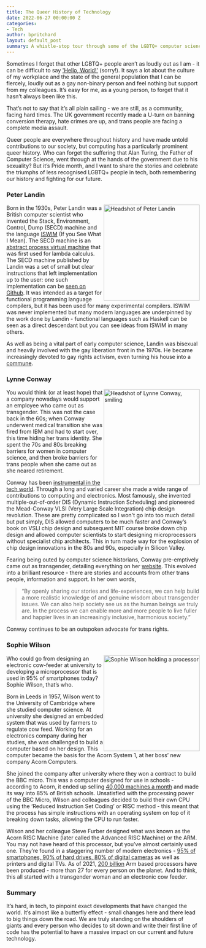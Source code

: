 ```yaml
---
title: The Queer History of Technology
date: 2022-06-27 00:00:00 Z
categories:
- Tech
author: bpritchard
layout: default_post
summary: A whistle-stop tour through some of the LGBTQ+ computer science pioneers ,the technology they created, and the impact they have had on modern computing.
---
```


Sometimes I forget that other LGBTQ+ people aren’t as loudly out as I am - it can be difficult to say ['Hello, World!'](https://en.wikipedia.org/wiki/%22Hello,_World!%22_program) (sorry!). It says a lot about the culture of my workplace and the state of the general population that I can be fiercely, loudly out as a gay non-binary person and feel nothing but support from my colleagues. It’s easy for me, as a young person, to forget that it hasn’t always been like this. 

That’s not to say that it’s all plain sailing - we are still, as a community, facing hard times. The UK government recently made a U-turn on banning conversion therapy, hate crimes are up, and trans people are facing a complete media assault.

Queer people are everywhere throughout history and have made untold contributions to our society, but computing has a particularly prominent queer history. Who can forget the suffering that Alan Turing, the Father of Computer Science, went through at the hands of the government due to his sexuality? But it’s Pride month, and I want to share the stories and celebrate the triumphs of less recognised LGBTQ+ people in tech, both remembering our history and fighting for our future.

### Peter Landin

<img src="{{site.baseurl}}/bpritchard/assets/queer-history/landin.jpg" alt="Headshot of Peter Landin" width = 250  style="float: right;" />

Born in the 1930s, Peter Landin was a British computer scientist who invented the Stack, Environment, Control, Dump (SECD) machine and the language [ISWIM](http://www.math.bas.bg/bantchev/place/iswim/next700.pdf) (If you See What I Mean). The SECD machine is an [abstract process virtual machine](https://rhizome.org/editorial/2013/may/6/queer-history-computing-part-four/) that was first used for lambda calculus. The SECD machine published by Landin was a set of small but clear instructions that left implementation up to the user: one such implementation can be [seen on Github](https://github.com/zachallaun/secd
). It was intended as a target for functional programming language compilers, but it has been used for many experimental compilers. ISWIM was never implemented but  many modern languages are underpinned by the work done by Landin - functional languages such as Haskell can be seen as a direct descendant but you can see ideas from ISWIM in many others.

As well as being a vital part of early computer science, Landin was bisexual and heavily involved with the gay liberation front in the 1970s. He became increasingly devoted to gay rights activism, even turning his house into a [commune](https://www.theguardian.com/technology/2009/sep/22/peter-landin-obituary).  



### Lynne Conway 
<img src="{{site.baseurl}}/bpritchard/assets/queer-history/conway.jpg" alt = "Headshot of Lynne Conway, smiling" width = 250  style="float: right;"/>

You would think (or at least hope) that a company nowadays would support an employee who came out as transgender. This was not the case back in the 60s; when Conway underwent medical transition she was fired from IBM and had to start over, this time hiding her trans identity. She spent the 70s and 80s breaking barriers for women in computer science, and then broke barriers for trans people when she came out as she neared retirement. 

Conway has been [instrumental in the tech world](https://womenyoushouldknow.net/lynn-conway-microchip-design/). Through a long and varied career she made a wide range of contributions to computing and electronics. Most famously, she invented multiple-out-of-order DIS (Dynamic Instruction Scheduling) and pioneered the Mead-Conway VLSI (Very Large Scale Integration) chip design revolution. These are pretty complicated so I won't go into too much detail but put simply,  DIS allowed computers to be much faster and Conway’s book on VSLI chip design and subsequent MIT course broke down chip design and allowed computer scientists to start designing microprocessors without specialist chip architects. This in turn made way for the explosion of chip design innovations in the 80s and 90s, especially in Silicon Valley.

Fearing being outed by computer science historians, Conway pre-emptively came out as transgender, detailing everything on her [website](https://ai.eecs.umich.edu/people/conway/conway.html). This evolved into a brilliant resource - there are stories and accounts from other trans people, information and support. In her own words, 

> “By openly sharing our stories and life-experiences, we can help build a more realistic knowledge of and genuine wisdom about transgender issues. We can also help society see us as the human beings we truly are. In the process we can enable more and more people to live fuller and happier lives in an increasingly inclusive, harmonious society.”

 Conway continues to be an outspoken advocate for trans rights. 

### Sophie Wilson 
<img src="{{site.baseurl}}/bpritchard/assets/queer-history/wilson.jpg" alt="Sophie Wilson holding a processor" width = 250 style="float: right;" />
Who could go from designing an electronic cow-feeder at university to developing a microprocessor that is used in 95% of smartphones today? Sophie Wilson, that’s who. 

 Born in Leeds in 1957, Wilson went to the University of Cambridge where she studied computer science. At university she designed an embedded system that was used by farmers to regulate cow feed. Working for an electronics company during her studies, she was challenged to build a computer based on her design.  This computer became the basis for the Acorn System 1, at her boss’ new company Acorn Computers. 


She joined the company after university where they won a contract to build the BBC micro. This was a computer designed for use in schools  - according to Acorn, it ended up selling [40,000 machines a month](https://books.google.co.uk/books?id=Ci8EAAAAMBAJ&pg=PA14&redir_esc=y#v=onepage&q&f=false) and made its way into 85% of British schools.  Unsatisfied with the processing power of the BBC Micro, Wilson and colleagues decided to build their own CPU using the ‘Reduced Instruction Set Coding’ or RISC method - this  meant that the process has simple instructions with an operating system on top of it breaking down tasks, allowing the CPU to run faster. 

Wilson and her colleague Steve Furber designed what was known as the Acorn RISC Machine (later called the Advanced RISC Machine) or the ARM. You may not have heard of this processor, but you’ve almost certainly used one. They’re found in a staggering number of modern electronics - [95% of smartphones, 90% of hard drives, 80% of digital cameras](https://www.theregister.com/2012/05/03/unsung_heroes_of_tech_arm_creators_sophie_wilson_and_steve_furber?page=4) as well as printers and digital TVs.  As of 2021, [200 billion](https://www.arm.com/blogs/blueprint/200bn-arm-chips) Arm based processors have been produced - more than 27 for every person on the planet. And to think, this all started with a transgender woman and an electronic cow feeder.

### Summary

It’s hard, in tech, to pinpoint exact developments that have changed the world. It’s almost like a butterfly effect - small changes here and there lead to big things down the road. We are truly standing on the shoulders of giants and every person who decides to sit down and write their first line of code has the potential to have a massive impact on our current and future technology. 
